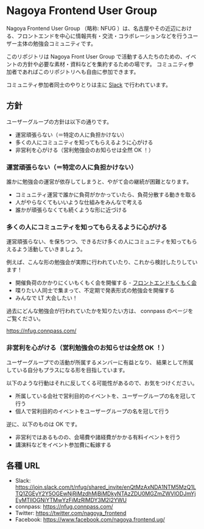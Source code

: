 # Nagoya Frontend User Group

Nagoya Frontend User Group （略称: NFUG ）は、名古屋やその近辺における、フロントエンドを中心に情報共有・交流・コラボレーションなどを行うユーザー主体の勉強会コミュニティです。

このリポジトリは Nagoya Front User Group で活動する人たちのための、イベントの方針や必要な素材・資料などを集約するための場です。
コミュニティ参加者であればこのリポジトリへも自由に参加できます。

コミュニティ参加者同士のやりとりは主に [Slack](https://join.slack.com/t/nfug/shared_invite/enQtMzAxNDA1NTM5MzQ1LTQ1ZGEyY2Y5OGEwNjRiMzdhMjBiMDkyNTAzZDU0MGZmZWVlODJmYjEyMTllOGNiYTMwYzFiMzRlMDY3M2I2YWU) で行われています。

## 方針

ユーザーグループの方針は以下の通りです。

- 運営頑張らない（＝特定の人に負担かけない）
- 多くの人にコミュニティを知ってもらえるように心がける
- 非営利を心がける（営利勉強会のお知らせは全然 OK ！）

### 運営頑張らない（＝特定の人に負担かけない）

誰かに勉強会の運営が依存してしまうと、やがて会の継続が困難となります。

- コミュニティ運営で誰かに負荷がかかっていたら、負荷分散する動きを取る
- 人がやらなくてもいいような仕組みをみんなで考える
- 誰かが頑張らなくても続くような形に近づける

### 多くの人にコミュニティを知ってもらえるように心がける

運営頑張らない、を保ちつつ、できるだけ多くの人にコミュニティを知ってもらえるよう活動していきましょう。

例えば、こんな形の勉強会が実際に行われていたり、これから検討したりしています！

- 開催負荷のかかりにくいもくもく会を開催する - [フロントエンドもくもく会](mokumoku/README.md)
- 喋りたい人同士で集まって、不定期で発表形式の勉強会を開催する
- みんなで LT 大会したい！

過去にどんな勉強会が行われていたかを知りたい方は、 connpass のページをご覧ください。

https://nfug.connpass.com/

### 非営利を心がける（営利勉強会のお知らせは全然 OK ！）

ユーザーグループでの活動が所属するメンバーに有益となり、
結果として所属している自分もプラスになる形を目指しています。

以下のような行動はそれに反してくる可能性があるので、お気をつけください。

- 所属している会社で営利目的のイベントを、ユーザーグループの名を冠して行う
- 個人で営利目的のイベントをユーザーグループの名を冠して行う

逆に、以下のものは OK です。

- 非営利ではあるものの、会場費や諸経費がかかる有料イベントを行う
- 講演料などをイベント参加費に転嫁する



## 各種 URL

- Slack: https://join.slack.com/t/nfug/shared_invite/enQtMzAxNDA1NTM5MzQ1LTQ1ZGEyY2Y5OGEwNjRiMzdhMjBiMDkyNTAzZDU0MGZmZWVlODJmYjEyMTllOGNiYTMwYzFiMzRlMDY3M2I2YWU
- connpass: https://nfug.connpass.com/
- Twitter: https://twitter.com/nagoya_frontend
- Facebook: https://www.facebook.com/nagoya.frontend.ug/